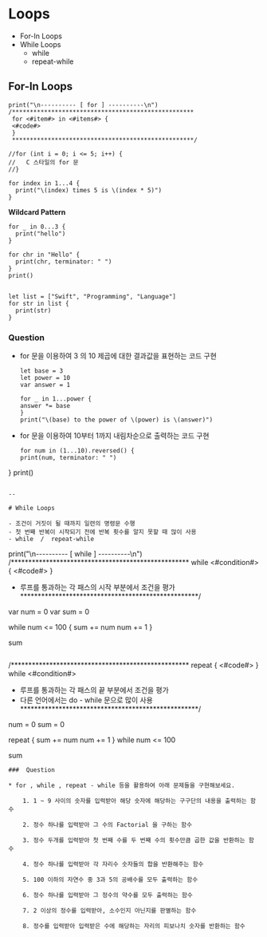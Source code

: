 # Loops

 - For-In Loops
 - While Loops
 	- while
 	- repeat-while
 
## For-In Loops

```
print("\n---------- [ for ] ----------\n")
/***************************************************
 for <#item#> in <#items#> {
 <#code#>
 }
 ***************************************************/

//for (int i = 0; i <= 5; i++) {
//   C 스타일의 for 문
//}
```
```
for index in 1...4 {
  print("\(index) times 5 is \(index * 5)")
}
```

**Wildcard Pattern**
```
for _ in 0...3 {
  print("hello")
}
```

```
for chr in "Hello" {
  print(chr, terminator: " ")
}
print()
```
```

let list = ["Swift", "Programming", "Language"]
for str in list {
  print(str)
}
```

### Question

- for 문을 이용하여 3 의 10 제곱에 대한 결과값을 표현하는 코드 구현

	```
	let base = 3
	let power = 10
	var answer = 1

	for _ in 1...power {
  	answer *= base
	}
	print("\(base) to the power of \(power) is \(answer)")
	```


- for 문을 이용하여 10부터 1까지 내림차순으로 출력하는 코드 구현

	```
	for num in (1...10).reversed() {
  print(num, terminator: " ")
}
print()
```

--

# While Loops

- 조건이 거짓이 될 때까지 일련의 명령문 수행
- 첫 번째 반복이 시작되기 전에 반복 횟수를 알지 못할 때 많이 사용
- while  /  repeat-while

```
print("\n---------- [ while ] ----------\n")
/***************************************************
 while <#condition#> {
 <#code#>
 }

 - 루프를 통과하는 각 패스의 시작 부분에서 조건을 평가
 ***************************************************/

var num = 0
var sum = 0

while num <= 100 {
  sum += num
  num += 1
}

sum
```

```
/***************************************************
 repeat {
 <#code#>
 } while <#condition#>
 
 - 루프를 통과하는 각 패스의 끝 부분에서 조건을 평가
 - 다른 언어에서는 do - while 문으로 많이 사용
 ***************************************************/

num = 0
sum = 0

repeat {
  sum += num
  num += 1
} while num <= 100

sum
```
###  Question

* for , while , repeat - while 등을 활용하여 아래 문제들을 구현해보세요.

	1. 1 ~ 9 사이의 숫자를 입력받아 해당 숫자에 해당하는 구구단의 내용을 출력하는 함수
	
	2. 정수 하나를 입력받아 그 수의 Factorial 을 구하는 함수
	
	3. 정수 두개를 입력받아 첫 번째 수를 두 번째 수의 횟수만큼 곱한 값을 반환하는 함수
	
	4. 정수 하나를 입력받아 각 자리수 숫자들의 합을 반환해주는 함수
	
	5. 100 이하의 자연수 중 3과 5의 공배수를 모두 출력하는 함수
	
	6. 정수 하나를 입력받아 그 정수의 약수를 모두 출력하는 함수
	
	7. 2 이상의 정수를 입력받아, 소수인지 아닌지를 판별하는 함수
	
	8. 정수를 입력받아 입력받은 수에 해당하는 자리의 피보나치 숫자를 반환하는 함수
